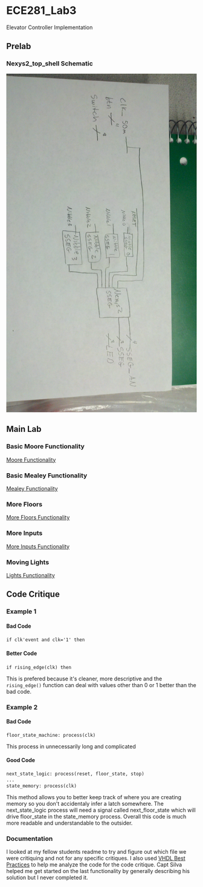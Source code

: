 ECE281_Lab3
===========

Elevator Controller Implementation

## Prelab 

### Nexys2_top_shell Schematic

![alt text](pre_lab.jpg "Initial top_shell Schematic")

## Main Lab

### Basic Moore Functionality

[Moore Functionality](http://youtu.be/LDSwDRbXAXY)

### Basic Mealey Functionality

[Mealey Functionality](http://youtu.be/B3NE3ttPqws)

### More Floors

[More Floors Functionality](http://youtu.be/oHlq-hV_Xw4)

### More Inputs

[More Inputs Functionality](http://youtu.be/M-YbjZEz-oM)

### Moving Lights

[Lights Functionality](http://youtu.be/aXaQ48NkGOY)

## Code Critique

### Example 1


#### Bad Code

`if clk'event and clk='1' then`

#### Better Code

`if rising_edge(clk) then`

This is prefered because it's cleaner, more descriptive and the `rising_edge()` function can deal with values other than 0 or 1 better than the bad code. 

### Example 2

#### Bad Code

```
floor_state_machine: process(clk)
```

This process in unnecessarily long and complicated

#### Good Code

```
next_state_logic: process(reset, floor_state, stop)
...
state_memory: process(clk)
```

This method allows you to better keep track of where you are creating memory so you don't accidentaly infer a latch somewhere. The next_state_logic process will need a signal called next_floor_state which will drive floor_state in the state_memory process. Overall this code is much more readable and understandable to the outsider. 

### Documentation

I looked at my fellow students readme to try and figure out which file we were critiquing and not for any specific critiques. I also used [VHDL Best Practices](http://stackoverflow.com/questions/326880/what-are-the-best-practices-for-hardware-description-languages-verilog-vhdl-et) to help me analyze the code for the code critique. Capt Silva helped me get started on the last functionality by generally describing his solution but I never completed it. 
